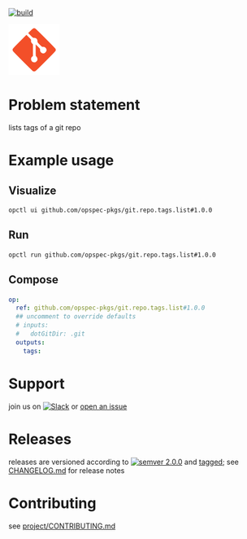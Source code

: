 [![build](https://github.com/opspec-pkgs/git.repo.tags.list/actions/workflows/build.yml/badge.svg)](https://github.com/opspec-pkgs/git.repo.tags.list/actions/workflows/build.yml)


<img src="icon.svg" alt="icon" height="100px">

# Problem statement

lists tags of a git repo

# Example usage

## Visualize

```shell
opctl ui github.com/opspec-pkgs/git.repo.tags.list#1.0.0
```

## Run

```
opctl run github.com/opspec-pkgs/git.repo.tags.list#1.0.0
```

## Compose

```yaml
op:
  ref: github.com/opspec-pkgs/git.repo.tags.list#1.0.0
  ## uncomment to override defaults
  # inputs:
  #   dotGitDir: .git
  outputs:
    tags:
```

# Support

join us on
[![Slack](https://img.shields.io/badge/slack-opctl-E01563.svg)](https://join.slack.com/t/opctl/shared_invite/zt-51zodvjn-Ul_UXfkhqYLWZPQTvNPp5w)
or
[open an issue](https://github.com/opspec-pkgs/git.repo.tags.list/issues)

# Releases

releases are versioned according to
[![semver 2.0.0](https://img.shields.io/badge/semver-2.0.0-brightgreen.svg)](http://semver.org/spec/v2.0.0.html)
and [tagged](https://git-scm.com/book/en/v2/Git-Basics-Tagging); see
[CHANGELOG.md](CHANGELOG.md) for release notes

# Contributing

see
[project/CONTRIBUTING.md](https://github.com/opspec-pkgs/project/blob/main/CONTRIBUTING.md)
